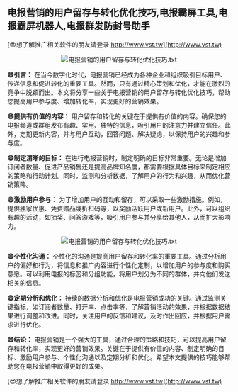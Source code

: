 ## **电报营销的用户留存与转化优化技巧,电报霸屏工具,电报霸屏机器人,电报群发防封号助手**

[😍想了解推广相关软件的朋友请登录 http://www.vst.tw](http://www.vst.tw)

 <center><img src="https://vst.tw/MP4/tuiguang/png/0.png" alt="电报营销的用户留存与转化优化技巧.txt"></center>

**😄引言：**
在当今数字化时代，电报营销已经成为各种企业和组织吸引目标用户、传递信息和促进转化的重要工具。然而，只有通过精心策划和优化，才能在激烈的竞争中脱颖而出。本文将分享一些关于电报营销的用户留存与转化优化技巧，帮助您提高用户参与度、增加转化率，实现更好的营销效果。

**😄提供有价值的内容：**
用户留存和转化的关键在于提供有价值的内容。确保您的电报频道或群组发布有趣、实用、独特的信息，吸引用户的注意力并建立信任。此外，定期更新内容，并与用户互动，回答问题、解决疑虑，以保持用户的兴趣和参与度。

**😄制定清晰的目标：**
在进行电报营销时，制定明确的目标非常重要。无论是增加订阅者数量、促进产品销售还是提高品牌知名度，都需要根据具体目标来制定相应的策略和行动计划。同时，监测和分析数据，了解用户的行为和兴趣，从而优化营销策略。

**😄激励用户参与：**
为了增加用户的互动和留存，可以采取一些激励措施。例如，提供独家优惠、免费赠品或折扣码等，以奖励活跃用户或新用户。此外，可以组织有趣的活动，如抽奖、问答游戏等，吸引用户参与并分享给其他人，从而扩大影响力。

 <center><img src="https://vst.tw/MP4/tuiguang/png/2.png" alt="电报营销的用户留存与转化优化技巧.txt"></center>

**😄个性化沟通：**
个性化的沟通是提高用户留存和转化率的重要工具。通过分析用户的偏好和行为，将信息和推广内容进行个性化定制，以增加用户的参与度和购买意愿。可以利用电报的标签和分组功能，将用户划分为不同的群体，并向他们发送相关的信息。

**😄定期分析和优化：**
持续的数据分析和优化是电报营销成功的关键。通过监测关键指标，如订阅者数量、打开率、点击率等，了解营销活动的效果，并根据数据结果进行调整和改进。同时，关注用户的反馈和建议，及时作出回应，并根据用户需求进行优化。

**😄结论：**
电报营销是一个强大的工具，通过合理的策略和技巧，可以提高用户留存和转化率，实现更好的营销效果。关键在于提供有价值的内容、制定明确的目标、激励用户参与、个性化沟通以及定期分析和优化。希望本文提供的技巧能够帮助您在电报营销中取得更好的成果。

[😍想了解推广相关软件的朋友请登录 http://www.vst.tw](http://www.vst.tw)



